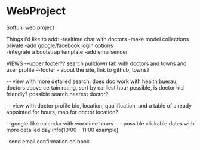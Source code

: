 # WebProject
 Softuni web project

Things i'd like to add: 
-realtime chat with doctors	
-make model collections private	
-add google/facebook login options	
-integrate a bootstrap template	
-add emailsender 	




VIEWS
--upper footer?? search pulldown tab with doctors and towns and user profile
--footer - about the site, link to github, towns?

-- view with more detailed search:
does doc work with health buerau,
doctors above certain rating,
sort by earliest hour possible,
is doctor kid friendly?
possible search nearest doctor?

-- view with doctor profile
bio, location, qualification, and a table of already appointed for hours,
map for doctor location?

--google-like calendar with worktime hours 
--- possible clickable dates with more detailed day info(10:00 - 11:00 example)


-send email confirmation on book
